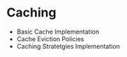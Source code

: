# Caching
- Basic Cache Implementation
- Cache Eviction Policies
- Caching Stratetgies Implementation
